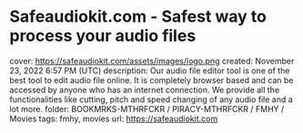 # Safeaudiokit.com - Safest way to process your audio files

cover: https://safeaudiokit.com/assets/images/logo.png
created: November 23, 2022 6:57 PM (UTC)
description: Our audio file editor tool is one of the best tool to edit audio file online. It is completely browser based and can be accessed by anyone who has an internet connection. We provide all the functionalities like cutting, pitch and speed changing of any audio file and a lot more.
folder: BOOKMRKS-MTHRFCKR / PIRACY-MTHRFCKR / FMHY / Movies
tags: fmhy, movies
url: https://safeaudiokit.com